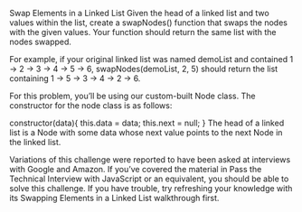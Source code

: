 Swap Elements in a Linked List
Given the head of a linked list and two values within the list, create a swapNodes() function that swaps the nodes with the given values. Your function should return the same list with the nodes swapped.

For example, if your original linked list was named demoList and contained 1 -> 2 -> 3 -> 4 -> 5 -> 6, swapNodes(demoList, 2, 5) should return the list containing 1 -> 5 -> 3 -> 4 -> 2 -> 6.

For this problem, you’ll be using our custom-built Node class. The constructor for the node class is as follows:

constructor(data){
  this.data = data;
  this.next = null;
}
The head of a linked list is a Node with some data whose next value points to the next Node in the linked list.

Variations of this challenge were reported to have been asked at interviews with Google and Amazon. If you’ve covered the material in Pass the Technical Interview with JavaScript or an equivalent, you should be able to solve this challenge. If you have trouble, try refreshing your knowledge with its Swapping Elements in a Linked List walkthrough first.